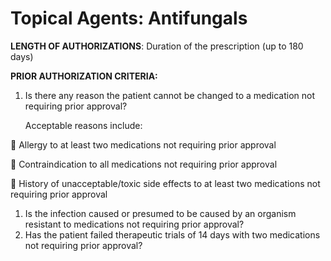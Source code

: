 # Topical Agents: Antifungals

**LENGTH OF AUTHORIZATIONS**: Duration of the prescription (up to 180 days)

**PRIOR AUTHORIZATION CRITERIA:**

1.  Is there any reason the patient cannot be changed to a medication not requiring prior approval?

    Acceptable reasons include:

 Allergy to at least two medications not requiring prior approval

 Contraindication to all medications not requiring prior approval

 History of unacceptable/toxic side effects to at least two medications not requiring prior approval

1.  Is the infection caused or presumed to be caused by an organism resistant to medications not requiring prior approval?
2.  Has the patient failed therapeutic trials of 14 days with two medications not requiring prior approval?